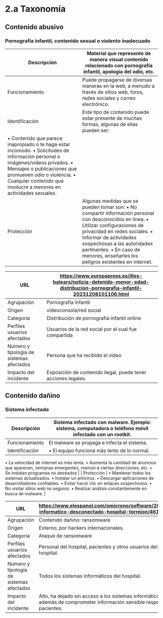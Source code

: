# 2.a Taxonomía

## Contenido abusivo

### Pornografía infantil, contenido sexual o violento inadecuado

| Descripción | Material que represente de manera visual contenido relacionado con pornografía infantil, apología del odio, etc. |
| --- | --- |
| Funcionamiento | Puede propagarse de diversas maneras en la web, a menudo a través de sitios web, foros, redes sociales y correo electrónico. |
| Identificación | Este tipo de contenido puede estar presente de muchas formas, algunas de ellas pueden ser:  
• Contenido que parece inapropiado o te haga estar incomodo. • Solicitudes de información personal o imágenes/videos privados. • Mensajes o publicaciones que promueven odio o violencia. • Cualquier contenido que involucre a menores en actividades sexuales. |
| Protección | Algunas medidas que se pueden tomar son: • No compartir información personal con desconocidos en línea. • Utilizar configuraciones de privacidad en redes sociales. • Informar de actividades sospechosas a las autoridades pertinentes. • En caso de menores, enseñarles los peligros existentes en internet. |

| URL | https://www.europapress.es/illes-balears/noticia-detenido-menor-edad-distribucion-pornografia-infantil-20231208101106.html |
| --- | --- |
| Agrupación | Pornografía infantil |
| Origen | videoconsola/red social |
| Categoría | Distribución de pornografía infantil online |
| Perfiles usuarios afectados | Usuarios de la red social por el cual fue compartida |
| Número y tipología de sistemas afectados | Persona que ha recibido el video |
| Impacto del incidente | Exposición de contenido ilegal, puede tener acciones legales. |

## **Contenido dañino**

### **Sistema infectado**

| Descripción | Sistema infectado con malware. Ejemplo: sistema, computadora o teléfono móvil infectado con un rootkit. |
| --- | --- |
| Funcionamiento | El malware se propaga e infecta el sistema. |
| Identificación | • El equipo funciona más lento de lo normal.
• La velocidad de internet es más lenta.
• Aumenta  la cantidad de anuncios que aparecen, ventanas emergentes, reenvio a ciertas direcciones, etc.
• Se instalan programas no deseados |
| Protección | • Mantener todos los sistemas actualizados.
• Instalar un antivirus.
• Descargar aplicaciones de desarrolladores confiables.
• Evitar hacer clic en enlaces sospechosos.
• No visitar sitios web no seguros.
• Realizar análisis constantemente en busca de malware. |

| URL | https://www.elespanol.com/omicrono/software/20200122/virus-informatico-desconectado-hospital-torrejon/461704059_0.html |
| --- | --- |
| Agrupación | Contenido dañino: ransomware |
| Origen | Externo, por hackers internacionales. |
| Categoría | Ataque de ransomware |
| Perfiles usuarios afectados | Personal del hospital, pacientes y otros usuarios del sistema del hospital. |
| Número y tipología de sistemas afectados | Todos los sistemas informáticos del hospital. |
| Impacto del incidente | Alto, ha dejado sin acceso a los sistemas informáticos del hospital, además de comprometer información sensible respecto a los pacientes. |
